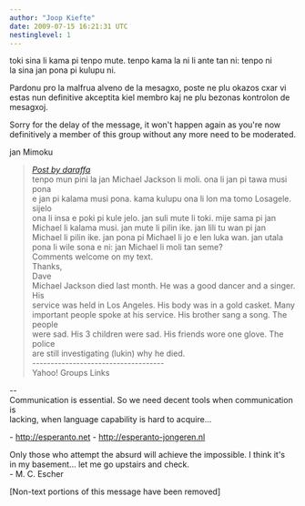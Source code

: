 ```yaml
---
author: "Joop Kiefte"
date: 2009-07-15 16:21:31 UTC
nestinglevel: 1
---
```

toki sina li kama pi tenpo mute. tenpo kama la ni li ante tan ni: tenpo ni  
la sina jan pona pi kulupu ni.  
  
Pardonu pro la malfrua alveno de la mesagxo, poste ne plu okazos cxar vi  
estas nun definitive akceptita kiel membro kaj ne plu bezonas kontrolon de  
mesagxoj.  
  
Sorry for the delay of the message, it won't happen again as you're now  
definitively a member of this group without any more need to be moderated.  
  
jan Mimoku  

> [_Post by daraffa_](/41iY4hxe/dave-s-writing-exercises-2#post1)  
> tenpo mun pini la jan Michael Jackson li moli. ona li jan pi tawa musi pona  
> e jan pi kalama musi pona. kama kulupu ona li lon ma tomo Losagele. sijelo  
> ona li insa e poki pi kule jelo. jan suli mute li toki. mije sama pi jan  
> Michael li kalama musi. jan mute li pilin ike. jan lili tu wan pi jan  
> Michael li pilin ike. jan pona pi Michael li jo e len luka wan. jan utala  
> pona li wile sona e ni: jan Michael li moli tan seme?  
> Comments welcome on my text.  
> Thanks,  
> Dave  
> Michael Jackson died last month. He was a good dancer and a singer. His  
> service was held in Los Angeles. His body was in a gold casket. Many  
> important people spoke at his service. His brother sang a song. The people  
> were sad. His 3 children were sad. His friends wore one glove. The police  
> are still investigating (lukin) why he died.  
> \------------------------------------  
> Yahoo! Groups Links  
> 

\--  
Communication is essential. So we need decent tools when communication is  
lacking, when language capability is hard to acquire...  
  
\- http://esperanto.net - http://esperanto-jongeren.nl  
  
Only those who attempt the absurd will achieve the impossible. I think it's  
in my basement... let me go upstairs and check.  
\- M. C. Escher  
  
  
\[Non-text portions of this message have been removed\]